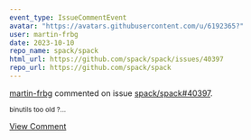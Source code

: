 ```yaml
---
event_type: IssueCommentEvent
avatar: "https://avatars.githubusercontent.com/u/6192365?"
user: martin-frbg
date: 2023-10-10
repo_name: spack/spack
html_url: https://github.com/spack/spack/issues/40397
repo_url: https://github.com/spack/spack
---
```


<a href='https://github.com/martin-frbg' target='_blank'>martin-frbg</a> commented on issue <a href='https://github.com/spack/spack/issues/40397' target='_blank'>spack/spack#40397</a>.

<small>binutils too old ?...</small>

<a href='https://github.com/spack/spack/issues/40397' target='_blank'>View Comment</a>